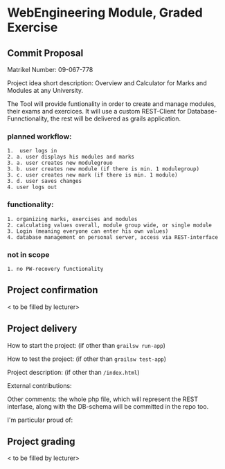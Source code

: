 # WebEngineering Module, Graded Exercise

## Commit Proposal

Matrikel Number: 09-067-778

Project idea short description: Overview and Calculator for Marks and Modules at any University.

The Tool will provide funtionality in order to create and manage modules, their exams and exercices.
It will use a custom REST-Client for Database-Funnctionality, the rest will be delivered as grails application.

### planned workflow:
    
    1.  user logs in
    2. a. user displays his modules and marks
    3. a. user creates new modulegrouo
    3. b. user creates new module (if there is min. 1 modulegroup)
    3. c. user creates new mark (if there is min. 1 module)
    3. d. user saves changes
    4. user logs out
    
### functionality:
    
    1. organizing marks, exercises and modules
    2. calculating values overall, module group wide, or single module
    3. Login (meaning everyone can enter his own values)
    4. database management on personal server, access via REST-interface
    
### not in scope
    
    1. no PW-recovery functionality

## Project confirmation

< to be filled by lecturer>

## Project delivery <to be filled by student>

How to start the project: (if other than `grailsw run-app`)

How to test the project:  (if other than `grailsw test-app`)

Project description:      (if other than `/index.html`)

External contributions:

Other comments: the whole php file, which will represent the REST interfase, along with the DB-schema will be committed in the repo too.

I'm particular proud of:


## Project grading 

< to be filled by lecturer>
